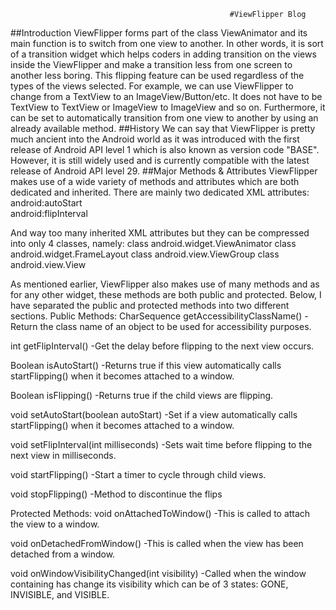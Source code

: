                                                      #ViewFlipper Blog
##Introduction
ViewFlipper forms part of the class ViewAnimator and its main function is to switch from one view to another. In other words, it is sort of a transition widget which helps coders in adding transition on the views inside the ViewFlipper and make a transition less from one screen to another less boring. This flipping feature can be used regardless of the types of the views selected. For example, we can use ViewFlipper to change from a TextView to an ImageView/Button/etc. It does not have to be TextView to TextView or ImageView to ImageView and so on. Furthermore, it can be set to automatically transition from one view to another by using an already available method.
##History 
We can say that ViewFlipper is pretty much ancient into the Android world as it was introduced with the first release of Android API level 1 which is also known as version code "BASE". However, it is still widely used and is currently compatible with the latest release of Android API level 29.
##Major Methods & Attributes
ViewFlipper makes use of a wide variety of methods and attributes which are both dedicated and inherited. There are mainly two dedicated XML attributes: 
android:autoStart	 
android:flipInterval

And way too many inherited XML attributes but they can be compressed into only 4 classes, namely:
class android.widget.ViewAnimator
class android.widget.FrameLayout
class android.view.ViewGroup
class android.view.View

As mentioned earlier, ViewFlipper also makes use of many methods and as for any other widget, these methods are both public and protected. Below, I have separated the public and protected methods into two different sections.
Public Methods:
CharSequence getAccessibilityClassName() -Return the class name of an object to be used for accessibility purposes.

int getFlipInterval() -Get the delay before flipping to the next view occurs.

Boolean isAutoStart() -Returns true if this view automatically calls startFlipping() when it becomes attached to a window.

Boolean isFlipping() -Returns true if the child views are flipping.

void setAutoStart(boolean autoStart) -Set if a view automatically calls startFlipping() when it becomes attached to a window.

void setFlipInterval(int milliseconds) -Sets wait time before flipping to the next view in milliseconds.

void startFlipping() -Start a timer to cycle through child views.

void stopFlipping() -Method to discontinue the flips

Protected Methods:
void onAttachedToWindow() -This is called to attach the view to a window.

void onDetachedFromWindow() -This is called when the view has been detached from a window.

void onWindowVisibilityChanged(int visibility) -Called when the window containing has change its visibility which can be of 3 states: GONE, INVISIBLE, and VISIBLE.

